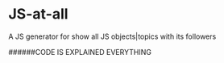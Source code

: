 # JS-__at__-all
A JS generator for show all JS objects|topics with its followers

######CODE IS EXPLAINED EVERYTHING
